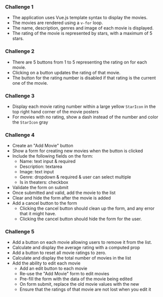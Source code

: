 ### Challenge 1

-   The application uses Vue.js template syntax to display the movies.
-   The movies are rendered using a `v-for` loop.
-   The name, description, genres and image of each movie is displayed.
-   The rating of the movie is represented by stars, with a maximum of 5 stars.

### Challenge 2

-   There are 5 buttons from 1 to 5 representing the rating on for each movie.
-   Clicking on a button updates the rating of that movie.
-   The button for the rating number is disabled if that rating is the current one of the movie.

### Challenge 3

-   Display each movie rating number within a large yellow `StarIcon` in the top right hand corner of the movie posters
-   For movies with no rating, show a dash instead of the number and color the `StarIcon` gray

### Challenge 4

-   Create an "Add Movie" button
-   Show a form for creating new movies when the button is clicked
-   Include the following fields on the form:
    -   Name: text input & required
    -   Description: textarea
    -   Image: text input
    -   Genre: dropdown & required & user can select multiple
    -   Is in theaters: checkbox
-   Validate the form on submit
-   Once submitted and valid, add the movie to the list
-   Clear and hide the form after the movie is added
-   Add a cancel button to the form
    -   Clicking the cancel button should clean up the form, and any error that it might have.
    -   Clicking the cancel button should hide the form for the user.

### Challenge 5

-   Add a button on each movie allowing users to remove it from the list.
-   Calculate and display the average rating with a computed prop
-   Add a button to reset all movie ratings to zero.
-   Calculate and display the total number of movies in the list
-   Add the ability to edit each movie
    -   Add an edit button to each movie
    -   Re-use the "Add Movie" form to edit movies
    -   Pre-fill the form with the data of the movie being edited
    -   On form submit, replace the old movie values with the new
    -   Ensure that the ratings of that movie are not lost when you edit it

